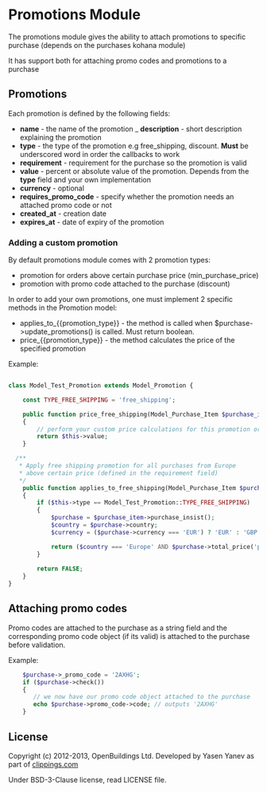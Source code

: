# Promotions Module

The promotions module gives the ability to attach promotions to specific purchase (depends on the purchases kohana module)

It has support both for attaching promo codes and promotions to a purchase

## Promotions

Each promotion is defined by the following fields:
- __name__ - the name of the promotion
_ __description__ - short description explaining the promotion
- __type__ - the type of the promotion e.g free_shipping, discount. __Must__ be underscored word in order the callbacks to work
- __requirement__ - requirement for the purchase so the promotion is valid
- __value__ - percent or absolute value of the promotion. Depends from the __type__ field and your own implementation
- __currency__ - optional
- __requires_promo_code__ - specify whether the promotion needs an attached promo code or not
- __created_at__ - creation date
- __expires_at__ - date of expiry of the promotion


### Adding a custom promotion

By default promotions module comes with 2 promotion types:
- promotion for orders above certain purchase price (min_purchase_price)
- promotion with promo code attached to the purchase (discount)

In order to add your own promotions, one must implement 2 specific methods in the Promotion model:

- applies_to_{{promotion_type}} - the method is called when $purchase->update_promotions() is called. Must return boolean.
- price_{{promotion_type}} - the method calculates the price of the specified promotion

Example:

```php

class Model_Test_Promotion extends Model_Promotion {

	const TYPE_FREE_SHIPPING = 'free_shipping';

	public function price_free_shipping(Model_Purchase_Item $purchase_item)
	{
		// perform your custom price calculations for this promotion or return a fixed promotion value
		return $this->value;
	}

  /**
   * Apply free shipping promotion for all purchases from Europe 
   * above certain price (defined in the requirement field)
   */
	public function applies_to_free_shipping(Model_Purchase_Item $purchase_item)
	{
		if ($this->type == Model_Test_Promotion::TYPE_FREE_SHIPPING)
		{
			$purchase = $purchase_item->purchase_insist();
			$country = $purchase->country;
			$currency = ($purchase->currency === 'EUR') ? 'EUR' : 'GBP';

			return ($country === 'Europe' AND $purchase->total_price('product') >= (float) $this->requirement AND $currency == $this->currency);
		}
		
		return FALSE;
	}
}

```

## Attaching promo codes

Promo codes are attached to the purchase as a string field and the corresponding promo code object (if its valid) is attached to the purchase before validation. 

Example:

```php
	$purchase->_promo_code = '2AXHG';
	if ($purchase->check())
	{
	   // we now have our promo code object attached to the purchase
	   echo $purchase->promo_code->code; // outputs '2AXHG'
	}
```

## License

Copyright (c) 2012-2013, OpenBuildings Ltd. Developed by Yasen Yanev as part of [clippings.com](http://clippings.com)

Under BSD-3-Clause license, read LICENSE file.

